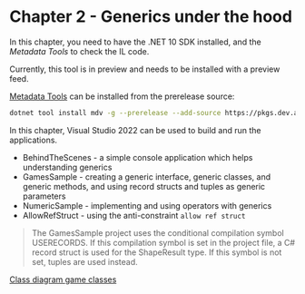 # Chapter 2 - Generics under the hood

In this chapter, you need to have the .NET 10 SDK installed, and the *Metadata Tools* to check the IL code.

Currently, this tool is in preview and needs to be installed with a preview feed.

[Metadata Tools](https://github.com/dotnet/metadata-tools) can be installed from the prerelease source:

```bash
dotnet tool install mdv -g --prerelease --add-source https://pkgs.dev.azure.com/dnceng/public/_packaging/dotnet-tools/nuget/v3/index.json 
```

In this chapter, Visual Studio 2022 can be used to build and run the applications.

- BehindTheScenes - a simple console application which helps understanding generics
- GamesSample - creating a generic interface, generic classes, and generic methods, and using record structs and tuples as generic parameters
- NumericSample - implementing and using operators with generics
- AllowRefStruct - using the anti-constraint `allow ref struct`

> The GamesSample project uses the conditional compilation symbol USERECORDS. If this compilation symbol is set in the project file, a C# record struct is used for the ShapeResult type. If this symbol is not set, tuples are used instead.

[Class diagram game classes](GameClasses.md)
